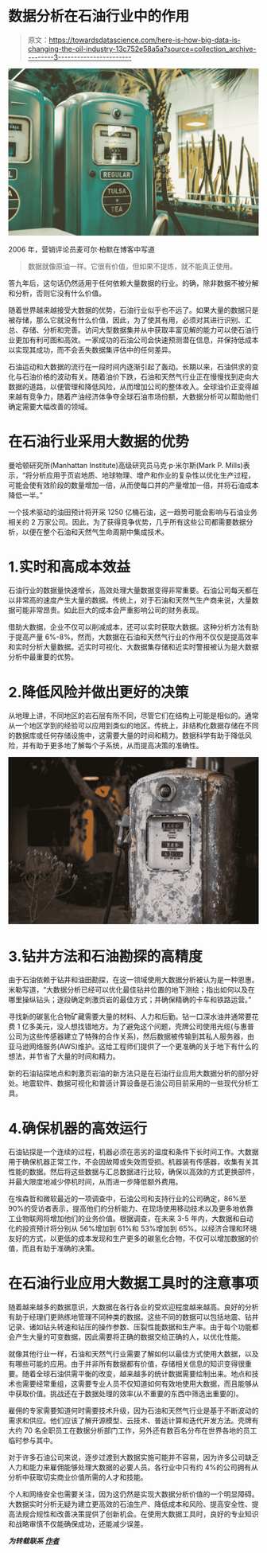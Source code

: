 # 数据分析在石油行业中的作用

> 原文：<https://towardsdatascience.com/here-is-how-big-data-is-changing-the-oil-industry-13c752e58a5a?source=collection_archive---------3----------------------->

![](img/49f3219fa5def4df7f297c61a66d1868.png)

2006 年，营销评论员麦可尔·柏默在博客中写道

> 数据就像原油一样。它很有价值，但如果不提炼，就不能真正使用。

答九年后，这句话仍然适用于任何依赖大量数据的行业。的确，除非数据不被分解和分析，否则它没有什么价值。

随着世界越来越接受大数据的优势，石油行业似乎也不远了。如果大量的数据只是被存储，那么它就没有什么价值，因此，为了使其有用，必须对其进行识别、汇总、存储、分析和完善。访问大型数据集并从中获取丰富见解的能力可以使石油行业更加有利可图和高效。一家成功的石油公司会快速预测潜在信息，并保持低成本以实现其成功，而不会丢失数据集评估中的任何差异。

石油运动和大数据的流行在一段时间内逐渐引起了轰动。长期以来，石油供求的变化与石油价格的波动有关。随着油价下跌，石油和天然气行业正在慢慢找到走向大数据的道路，以便管理和降低风险，从而增加公司的整体收入。全球油价正变得越来越有竞争力，随着产油经济体争夺全球石油市场份额，大数据分析可以帮助他们确定需要大幅改善的领域。

# 在石油行业采用大数据的优势

曼哈顿研究所(Manhattan Institute)高级研究员马克·p·米尔斯(Mark P. Mills)表示，“将分析应用于页岩地质、地球物理、增产和作业的复杂性以优化生产过程，可能会使有效阶段的数量增加一倍，从而使每口井的产量增加一倍，并将石油成本降低一半。”

一个技术驱动的油田预计将开采 1250 亿桶石油，这一趋势可能会影响与石油业务相关的 2 万家公司。因此，为了获得竞争优势，几乎所有这些公司都需要数据分析，以便在整个石油和天然气生命周期中集成技术。

# 1.实时和高成本效益

石油行业的数据量快速增长，高效处理大量数据变得非常重要。石油公司每天都在以非常高的速度产生大量的数据。传统上，对于石油和天然气生产商来说，大量数据可能非常昂贵。如此巨大的成本会严重影响公司的财务表现。

借助大数据，企业不仅可以削减成本，还可以实时获取大数据。这种分析方法有助于提高产量 6%-8%。然而，大数据在石油和天然气行业的作用不仅仅是提高效率和实时分析大量数据。近实时可视化、大数据集存储和近实时警报被认为是大数据分析中最重要的优势。

# 2.降低风险并做出更好的决策

从地理上讲，不同地区的岩石层有所不同，尽管它们在结构上可能是相似的。通常从一个地区学到的经验可以应用到类似的地区。传统上，非结构化数据存储在不同的数据库或任何存储设施中，这需要大量的时间和精力。数据科学有助于降低风险，并有助于更多地了解每个子系统，从而提高决策的准确性。

![](img/431ed70bd108d585e34ecd83299a1486.png)

# 3.钻井方法和石油勘探的高精度

由于石油依赖于钻井和油田勘探，在这一领域使用大数据分析被认为是一种恩惠。米勒写道，“大数据分析已经可以优化最佳钻井位置的地下测绘；指出如何以及在哪里操纵钻头；逐段确定刺激页岩的最佳方式；并确保精确的卡车和铁路运营。”

寻找新的碳氢化合物矿藏需要大量的材料、人力和后勤。钻一口深水油井通常要花费 1 亿多美元，没人想找错地方。为了避免这个问题，壳牌公司使用光缆(与惠普公司为这些传感器建立了特殊的合作关系)，然后数据被传输到其私人服务器，由亚马逊网络服务(AWS)维护。这给工程师们提供了一个更准确的关于地下有什么的想法，并节省了大量的时间和精力。

新的石油钻探地点和刺激页岩油的新方法只是在石油行业应用大数据分析的部分好处。地震软件、数据可视化和普适计算设备是石油公司目前采用的一些现代分析工具。

# 4.确保机器的高效运行

石油钻探是一个连续的过程，机器必须在恶劣的温度和条件下长时间工作。大数据用于确保机器正常工作，不会因故障或失效而受损。机器装有传感器，收集有关其性能的数据。然后将这些数据与汇总数据进行比较，确保以高效的方式更换部件，并最大限度地减少停机时间，从而进一步降低额外费用。

在埃森哲和微软最近的一项调查中，石油公司和支持行业的公司确定，86%至 90%的受访者表示，提高他们的分析能力、在现场使用移动技术以及更多地依靠工业物联网将增加他们的业务价值。根据调查，在未来 3-5 年内，大数据和自动化的投资预计将分别从 56%增加到 61%和 53%增加到 65%。以经济合理和环境友好的方式，以更低的成本发现和生产更多的碳氢化合物，不仅可以增加数据的价值，而且有助于准确的决策。

# 在石油行业应用大数据工具时的注意事项

随着越来越多的数据意识，大数据在各行各业的受欢迎程度越来越高。良好的分析有助于经理们更熟练地管理不同种类的数据。这些不同的数据可以包括地震、钻井记录、诸如钻头转速和钻压的操作参数、压裂性能数据和生产率。由于每个功能都会产生大量的可变数据，因此需要将正确的数据交给正确的人，以优化性能。

就像其他行业一样，石油和天然气行业需要了解如何以最佳方式使用大数据，以及有哪些可能的应用。由于并非所有数据都有价值，存储相关信息的知识变得很重要。随着全球石油供需平衡的改变，越来越多的统计数据需要绘制出来。地点和技术也需要经常重组，这需要专业人员不仅知道如何有效地使用大数据，而且能够从中获取价值。挑战还在于数据处理的效率(从不重要的东西中筛选出重要的)。

雇佣的专家需要知道何时需要技术升级，因为石油和天然气行业是基于不断波动的需求和供应。他们应该了解开源模型、云技术、普适计算和迭代开发方法。壳牌有大约 70 名全职员工在数据分析部门工作，另外还有数百名分布在世界各地的员工临时参与其中。

对于许多石油公司来说，逐步过渡到大数据实施可能并不容易，因为许多公司缺乏人力和能力来雇佣能够处理大数据的必要人员。各行业中只有约 4%的公司拥有从分析中获取切实商业价值所需的人才和技能。

个人和网络安全也需要关注，因为这仍然是实现大数据分析价值的一个明显障碍。大数据实时分析无疑为建立更高效的石油生产、降低成本和风险、提高安全性、提高法规合规性和改善决策提供了创新机会。在使用大数据工具时，良好的专业知识和战略审慎不仅能确保成功，还能减少误差。

***为转载联系*** [***作者***](http://deenazaidi.com/contact)